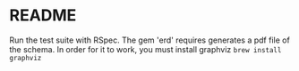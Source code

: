 # README

Run the test suite with RSpec.
The gem 'erd' requires generates a pdf file of the schema.
In order for it to work, you must install graphviz ```brew install graphviz```
